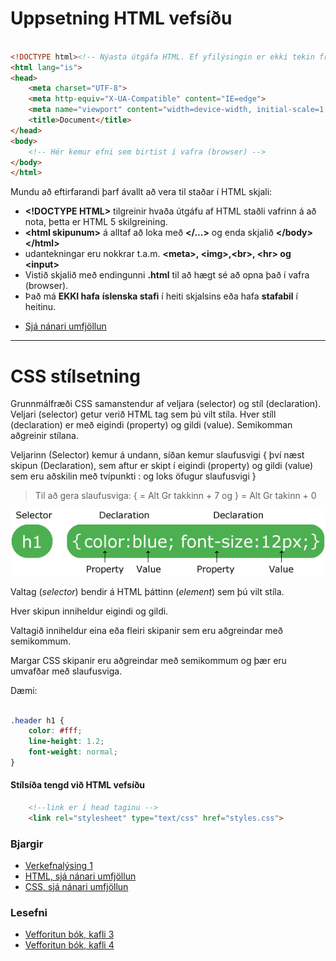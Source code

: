 # Uppsetning HTML vefsíðu 

```HTML

<!DOCTYPE html><!-- Nýasta útgáfa HTML. Ef yfilýsingin er ekki tekin fram notar vafrinn 4. útgáfuna -->
<html lang="is">
<head>
    <meta charset="UTF-8">
    <meta http-equiv="X-UA-Compatible" content="IE=edge">
    <meta name="viewport" content="width=device-width, initial-scale=1.0">
    <title>Document</title>
</head>
<body>
    <!-- Hér kemur efni sem birtist í vafra (browser) -->
</body>
</html>

``` 

Mundu að eftirfarandi þarf ávallt að vera til staðar í HTML skjali:

-   **\<!DOCTYPE HTML\>** tilgreinir hvaða útgáfu af HTML staðli vafrinn
    á að nota, þetta er HTML 5 skilgreining.
-  **\<html skipunum\>** á alltaf að loka með **\</\...\>** og enda  skjalið **\</body\>\</html\>**
- udantekningar eru nokkrar t.a.m. **\<meta\>, \<img\>,\<br\>, \<hr\> og \<input\>**
-   Vistið skjalið með endingunni **.html** til að hægt sé að opna það í
    vafra (browser).
-   Það má **EKKI hafa** **íslenska stafi** í heiti skjalsins eða hafa **stafabil** í heitinu.

* [Sjá nánari umfjöllun](HTML-CSS/README.md)
________________________________________________________

# CSS stílsetning

Grunnmálfræði CSS samanstendur af veljara (selector) og stíl (declaration). Veljari (selector) getur verið HTML tag sem þú vilt stíla. Hver stíll (declaration) er með eigindi (property) og gildi (value). Semikomman aðgreinir stílana.

Veljarinn (Selector) kemur á undann, síðan kemur slaufusvigi { því næst skipun (Declaration), sem aftur er skipt í eigindi (property) og gildi (value) sem eru aðskilin með tvípunkti : og loks öfugur slaufusvigi }

> Til að gera slaufusviga: { = Alt Gr takkinn + 7 og } = Alt Gr takinn + 0

![css selector](selector.gif)

Valtag (_selector_) bendir á HTML þáttinn (_element_) sem þú vilt stíla.

Hver skipun inniheldur eigindi og gildi.

Valtagið inniheldur eina eða fleiri skipanir sem eru aðgreindar með semikommum.

Margar CSS skipanir eru aðgreindar með semikommum og þær eru umvafðar með slaufusviga.

Dæmi:

```CSS

.header h1 {
    color: #fff;
    line-height: 1.2;
    font-weight: normal;
}

```

#### Stílsíða tengd við HTML vefsíðu

```HTML
    <!--link er í head taginu -->
    <link rel="stylesheet" type="text/css" href="styles.css">

```

### Bjargir

* [Verkefnalýsing 1](../)
* [HTML, sjá nánari umfjöllun](HTML-CSS/README.md)
* [CSS, sjá nánari umfjöllun](HTML-CSS/stylesheet.md)

### Lesefni

* [Vefforitun bók, kafli 3](https://bok.vefforritun.is/03.html)
* [Vefforitun bók, kafli 4](https://bok.vefforritun.is/04.element)
